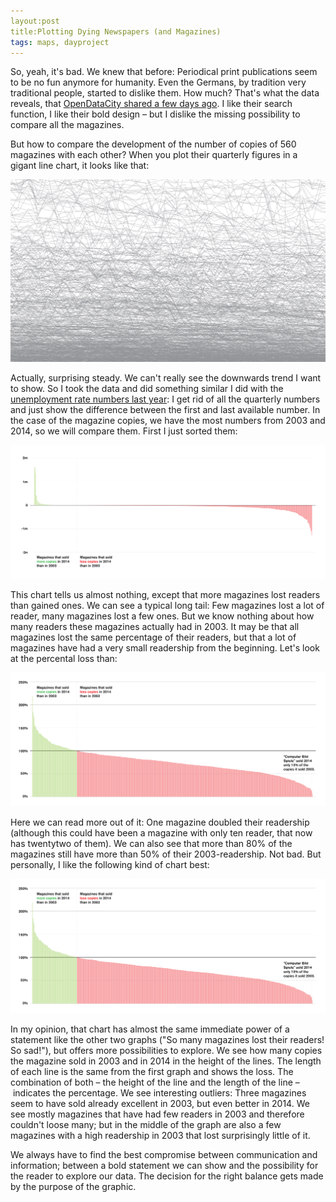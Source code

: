 ```yaml
---
layout:post
title:Plotting Dying Newspapers (and Magazines)
tags: maps, dayproject
---
```


So, yeah, it's bad. We knew that before: Periodical print publications seem to be no fun anymore for humanity. Even the Germans, by tradition very traditional people, started to dislike them. How much? That's what the data reveals, that [OpenDataCity shared a few days ago](https://opendatacity.de/der-zerfall-der-printmedien/). I like their search function, I like their bold design – but I dislike the missing possibility to compare all the magazines.  

But how to compare the development of the number of copies of 560 magazines with each other? When you plot their quarterly figures in a gigant line chart, it looks like that: 

![image](/pic/150110_zeitungssterben_draft.png)

Actually, surprising steady. We can't really see the downwards trend I want to show. So I took the data and did something similar I did with the [unemployment rate numbers last year](http://lisacharlotterost.github.io/2014/11/22/Unemployment-Rates-in-Germany-digital/): I get rid of all the quarterly numbers and just show the difference between the first and last available number. In the case of the magazine copies, we have the most numbers from 2003 and 2014, so we will compare them. First I just sorted them: 

![image](/pic/150110_zeitungssterben_01.png)

This chart tells us almost nothing, except that more magazines lost readers than gained ones. We can see a typical long tail: Few magazines lost a lot of reader, many magazines lost a few ones. But we know nothing about how many readers these magazines actually had in 2003. It may be that all magazines lost the same percentage of their readers, but that a lot of magazines have had a very small readership from the beginning. Let's look at the percental loss than: 

![image](/pic/150110_zeitungssterben_02.png)

Here we can read more out of it: One magazine doubled their readership (although this could have been a magazine with only ten reader, that now has twentytwo of them). We can also see that more than 80% of the magazines still have more than 50% of their 2003-readership. Not bad. But personally, I like the following kind of chart best:

![image](/pic/150110_zeitungssterben_02.png)

In my opinion, that chart has almost the same immediate power of a statement like the other two graphs ("So many magazines lost their readers! So sad!"), but offers more possibilities to explore. We see how many copies the magazine sold in 2003 and in 2014 in the height of the lines. The length of each line is the same from the first graph and shows the loss. The combination of both – the height of the line and the length of the line – indicates the percentage. We see interesting outliers: Three magazines seem to have sold already excellent in 2003, but even better in 2014. We see mostly magazines that have had few readers in 2003 and therefore couldn't loose many; but in the middle of the graph are also a few magazines with a high readership in 2003 that lost surprisingly little of it. 

We always have to find the best compromise between communication and information; between a bold statement we can show and the possibility for the reader to explore our data. The decision for the right balance gets made by the purpose of the graphic. 



